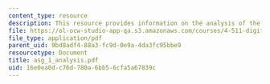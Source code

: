 ```yaml
---
content_type: resource
description: This resource provides information on the analysis of the tower.
file: https://ol-ocw-studio-app-qa.s3.amazonaws.com/courses/4-511-digital-mock-up-workshop-spring-2006/16e0ea0dc76d780a6bb56cfa5a67839c_asg_1_analysis.pdf
file_type: application/pdf
parent_uid: 9bd8adf4-88a3-fc9d-0e9a-4da3fc95bbe9
resourcetype: Document
title: asg_1_analysis.pdf
uid: 16e0ea0d-c76d-780a-6bb5-6cfa5a67839c
---
```

